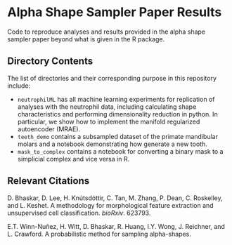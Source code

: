 # Alpha Shape Sampler Paper Results
Code to reproduce analyses and results provided in the alpha shape sampler paper beyond what is given in the R package.

## Directory Contents
The list of directories and their corresponding purpose in this repository include:
* `neutrophilML` has all machine learning experiments for replication of analyses with the neutrophil data, including calculating shape characteristics and performing dimensionality reduction in python. In particular, we show how to implement the manifold regularized autoencoder (MRAE).
* `teeth_demo` contains a subsampled dataset of the primate mandibular molars and a notebook demonstrating how generate a new tooth.
* `mask_to_complex` contains a notebook for converting a binary mask to a simplicial complex and vice versa in R.

## Relevant Citations

D. Bhaskar, D. Lee, H. Knútsdóttir, C. Tan, M. Zhang, P. Dean, C. Roskelley, and L. Keshet. A methodology for morphological feature extraction and unsupervised cell classification. _bioRxiv_. 623793.

E.T. Winn-Nuñez, H. Witt, D. Bhaskar, R. Huang, I.Y. Wong, J. Reichner, and L. Crawford. A probabilistic method for sampling alpha-shapes.
